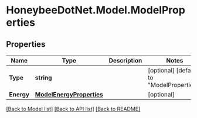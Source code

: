 
# HoneybeeDotNet.Model.ModelProperties

## Properties

Name | Type | Description | Notes
------------ | ------------- | ------------- | -------------
**Type** | **string** |  | [optional] [default to "ModelProperties"]
**Energy** | [**ModelEnergyProperties**](ModelEnergyProperties.md) |  | [optional] 

[[Back to Model list]](../README.md#documentation-for-models)
[[Back to API list]](../README.md#documentation-for-api-endpoints)
[[Back to README]](../README.md)

